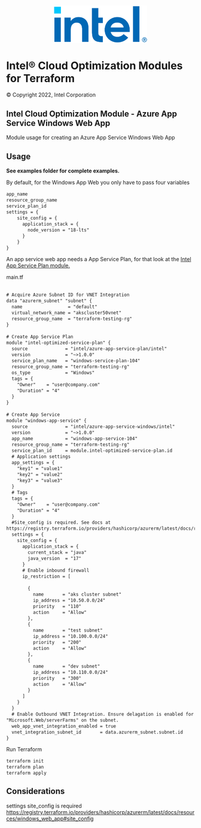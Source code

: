 <p align="center">
  <img src="https://github.com/intel/terraform-intel-azure-app-service-windows/blob/main/images/logo-classicblue-800px.png?raw=true" alt="Intel Logo" width="250"/>
</p>

# Intel® Cloud Optimization Modules for Terraform  

© Copyright 2022, Intel Corporation

## Intel Cloud Optimization Module - Azure App Service Windows Web App

Module usage for creating an Azure App Service Windows Web App

## Usage

**See examples folder for complete examples.**

By default, for the Windows App Web you only have to pass four variables

```hcl
app_name
resource_group_name
service_plan_id
settings = {
    site_config = {
      application_stack = {
        node_version = "18-lts"
      }
    }
}

```

An app service web app needs a App Service Plan, for that look at the [Intel App Service Plan module.](https://registry.terraform.io/modules/intel/azure-app-service-plan/intel/latest)

main.tf

```hcl

# Acquire Azure Subnet ID for VNET Integration
data "azurerm_subnet" "subnet" {
  name                 = "default"
  virtual_network_name = "akscluster50vnet"
  resource_group_name  = "terraform-testing-rg"
}

# Create App Service Plan
module "intel-optimized-service-plan" {
  source              = "intel/azure-app-service-plan/intel"
  version             = "~>1.0.0"
  service_plan_name   = "windows-service-plan-104"
  resource_group_name = "terraform-testing-rg"
  os_type             = "Windows"
  tags = {
    "Owner"    = "user@company.com"
    "Duration" = "4"
  }
}

# Create App Service
module "windows-app-service" {
  source              = "intel/azure-app-service-windows/intel"
  version             = "~>1.0.0"
  app_name            = "windows-app-service-104"
  resource_group_name = "terraform-testing-rg"
  service_plan_id     = module.intel-optimized-service-plan.id
  # Application settings
  app_settings = {
    "key1" = "value1"
    "key2" = "value2"
    "key3" = "value3"
  }
  # Tags
  tags = {
    "Owner"    = "user@company.com"
    "Duration" = "4"
  }
  #Site_config is required. See docs at https://registry.terraform.io/providers/hashicorp/azurerm/latest/docs/resources/windows_web_app#site_config
  settings = {
    site_config = {
      application_stack = {
        current_stack = "java"
        java_version  = "17"
      }
      # Enable inbound firewall
      ip_restriction = [

        {
          name       = "aks cluster subnet"
          ip_address = "10.50.0.0/24"
          priority   = "110"
          action     = "Allow"
        },
        {
          name       = "test subnet"
          ip_address = "10.100.0.0/24"
          priority   = "200"
          action     = "Allow"
        },
        {
          name       = "dev subnet"
          ip_address = "10.110.0.0/24"
          priority   = "300"
          action     = "Allow"
        }
      ]
    }
  }
  # Enable Outbound VNET Integration. Ensure delagation is enabled for "Microsoft.Web/serverFarms" on the subnet.
  web_app_vnet_integration_enabled = true
  vnet_integration_subnet_id       = data.azurerm_subnet.subnet.id
}

```

Run Terraform

```hcl
terraform init  
terraform plan
terraform apply 
```

## Considerations

settings site_config is required <https://registry.terraform.io/providers/hashicorp/azurerm/latest/docs/resources/windows_web_app#site_config>
